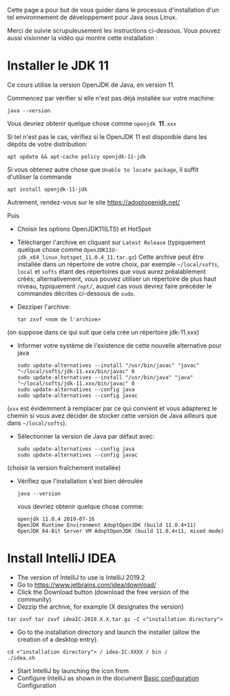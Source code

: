 Cette page a pour but de vous guider dans le processus d'installation d'un tel environnement de développement pour Java sous Linux.

Merci de suivre scrupuleusement les instructions ci-dessous. Vous pouvez aussi visionner la vidéo qui montre cette installation :


# Installer le JDK 11

Ce cours utilise la version OpenJDK de Java, en version 11.

Commencez par vérifier si elle n'est pas déjà installée sur votre machine:

```
java --version
```

Vous devriez obtenir quelque chose comme `openjdk `**11**`.xxx`

Si tel n'est pas le cas,  vérifiez si le OpenJDK 11 est disponible dans les dépôts de votre distribution:

```
apt update && apt-cache policy openjdk-11-jdk
```

Si vous obtenez autre chose que  `Unable to locate package`, il suffit d'utiliser la commande

```
apt install openjdk-11-jdk
```

Autrement, rendez-vous sur le site https://adoptopenjdk.net/

Puis

* Choisir les options OpenJDK11(LTS) et HotSpot

* Télécharger l'archive en cliquant sur `Latest Release` (typiquement
quelque chose comme `OpenJDK11U-jdk_x64_linux_hotspot_11.0.4_11.tar.gz`)
Cette archive peut être installée dans un répertoire de votre choix, par exemple `~/local/softs`, `local` et `softs` étant des répertoires que vous aurez préalablement créés; alternativement, vous pouvez utiliser un répertoire de plus haut niveau, typiquement `/opt/`, auquel cas vous devrez faire précéder le commandes décrites ci-dessous de `sudo`.

* Dezziper l'archive:

	```
	tar zxvf <nom de l'archive>
	```
(on suppose dans ce qui suit que cela crée un répertoire jdk-11.xxx)

* Informer votre système de l'existence de cette nouvelle alternative pour java

	```
	sudo update-alternatives --install "/usr/bin/javac" "javac" "~/local/softs/jdk-11.xxx/bin/javac" 0
    sudo update-alternatives --install "/usr/bin/java" "java" "~/local/softs/jdk-11.xxx/bin/javac" 0
	sudo update-alternatives --config java
	sudo update-alternatives --config javac
	```
(`xxx` est évidemment à remplacer par ce qui convient et vous adapterez le chemin si vous avez décider de stocker cette version de Java ailleurs que dans `~/local/softs`).

* Sélectionner la version de Java par défaut avec:

	```
	sudo update-alternatives --config java
	sudo update-alternatives --config javac
	```
(choisir la version fraîchement installée)

* Vérifiez que l'installation s'est bien déroulée
	```
	java --version
	```
	vous devriez obtenir quelque chose comme:
	```
	openjdk 11.0.4 2019-07-16
	OpenJDK Runtime Environment AdoptOpenJDK (build 11.0.4+11)
	OpenJDK 64-Bit Server VM AdoptOpenJDK (build 11.0.4+11, mixed mode)
	```

	
# Install IntelliJ IDEA
* The version of IntelliJ to use is IntelliJ 2019.2
* Go to https://www.jetbrains.com/idea/download/
* Click the Download button (download the free version of the community)
* Dezzip the archive, for example (X designates the version)
```
tar zxvf tar zxvf ideaIC-2019.X.X.tar.gz -C <"installation directory">
```
* Go to the installation directory and launch the installer (allow the creation of a desktop entry).
```
cd <"installation directory"> / idea-IC-XXXX / bin /
./idea.sh
```
* Start IntelliJ by launching the icon from
* Configure IntelliJ as shown in the document [Basic configuration](./basic_configuration.md) Configuration
